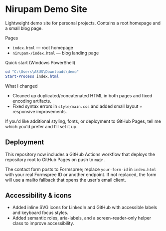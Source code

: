 # Nirupam Demo Site

Lightweight demo site for personal projects. Contains a root homepage and a small blog page.

Pages
- `index.html` — root homepage
- `nirupam-/index.html` — blog landing page

Quick start (Windows PowerShell)
```powershell
cd "C:\Users\ASUS\Downloads\demo"
Start-Process index.html
```

What I changed
- Cleaned up duplicated/concatenated HTML in both pages and fixed encoding artifacts.
- Fixed syntax errors in `style/main.css` and added small layout + responsive improvements.

If you'd like additional styling, fonts, or deployment to GitHub Pages, tell me which you'd prefer and I'll set it up.

Deployment
--
This repository now includes a GitHub Actions workflow that deploys the repository root to GitHub Pages on push to `main`.

 The contact form posts to Formspree; replace `your-form-id` in `index.html` with your real Formspree ID or another endpoint. If not replaced, the form will use a mailto fallback that opens the user's email client.

Accessibility & icons
--
- Added inline SVG icons for LinkedIn and GitHub with accessible labels and keyboard focus styles.
- Added semantic roles, aria-labels, and a screen-reader-only helper class to improve accessibility.
